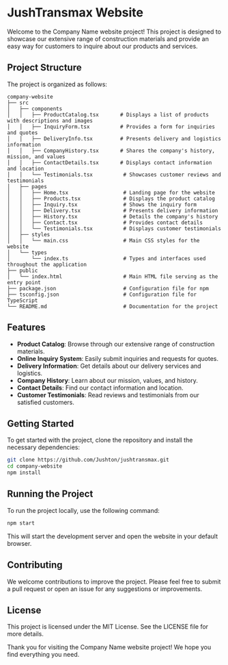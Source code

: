 # JushTransmax Website

Welcome to the Company Name website project! This project is designed to showcase our extensive range of construction materials and provide an easy way for customers to inquire about our products and services.

## Project Structure

The project is organized as follows:

```
company-website
├── src
│   ├── components
│   │   ├── ProductCatalog.tsx       # Displays a list of products with descriptions and images
│   │   ├── InquiryForm.tsx          # Provides a form for inquiries and quotes
│   │   ├── DeliveryInfo.tsx         # Presents delivery and logistics information
│   │   ├── CompanyHistory.tsx       # Shares the company's history, mission, and values
│   │   ├── ContactDetails.tsx       # Displays contact information and location
│   │   └── Testimonials.tsx          # Showcases customer reviews and testimonials
│   ├── pages
│   │   ├── Home.tsx                  # Landing page for the website
│   │   ├── Products.tsx              # Displays the product catalog
│   │   ├── Inquiry.tsx               # Shows the inquiry form
│   │   ├── Delivery.tsx              # Presents delivery information
│   │   ├── History.tsx               # Details the company's history
│   │   ├── Contact.tsx               # Provides contact details
│   │   └── Testimonials.tsx          # Displays customer testimonials
│   ├── styles
│   │   └── main.css                  # Main CSS styles for the website
│   └── types
│       └── index.ts                  # Types and interfaces used throughout the application
├── public
│   └── index.html                    # Main HTML file serving as the entry point
├── package.json                      # Configuration file for npm
├── tsconfig.json                     # Configuration file for TypeScript
└── README.md                         # Documentation for the project
```

## Features

- **Product Catalog**: Browse through our extensive range of construction materials.
- **Online Inquiry System**: Easily submit inquiries and requests for quotes.
- **Delivery Information**: Get details about our delivery services and logistics.
- **Company History**: Learn about our mission, values, and history.
- **Contact Details**: Find our contact information and location.
- **Customer Testimonials**: Read reviews and testimonials from our satisfied customers.

## Getting Started

To get started with the project, clone the repository and install the necessary dependencies:

```bash
git clone https://github.com/Jushton/jushtransmax.git
cd company-website
npm install
```

## Running the Project

To run the project locally, use the following command:

```bash
npm start
```

This will start the development server and open the website in your default browser.

## Contributing

We welcome contributions to improve the project. Please feel free to submit a pull request or open an issue for any suggestions or improvements.

## License

This project is licensed under the MIT License. See the LICENSE file for more details.

Thank you for visiting the Company Name website project! We hope you find everything you need.